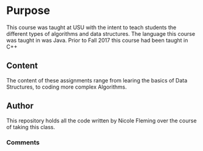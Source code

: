 # Purpose
This course was taught at USU with the intent to teach students the different types of algorithms and data structures. The language this course was taught in was Java. Prior to Fall 2017 this course had been taught in C++ 
## Content
The content of these assignments range from learing the basics of Data Structures, to coding more complex Algorithms. 
## Author
This repository holds all the code written by Nicole Fleming over the course of taking this class.
### Comments
